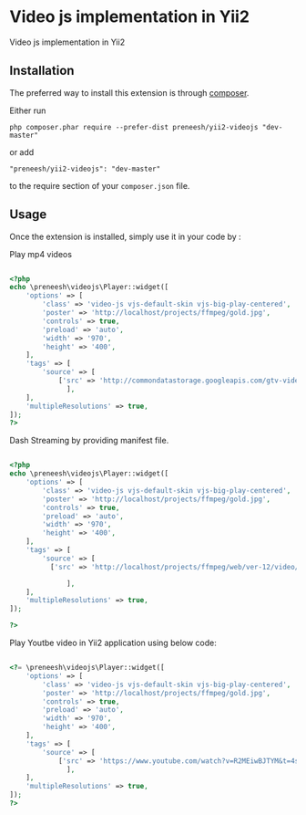 Video js implementation in Yii2
==
Video js implementation in Yii2

Installation
------------

The preferred way to install this extension is through [composer](http://getcomposer.org/download/).

Either run

```
php composer.phar require --prefer-dist preneesh/yii2-videojs "dev-master"
```

or add

```
"preneesh/yii2-videojs": "dev-master"
```

to the require section of your `composer.json` file.


Usage
-----

Once the extension is installed, simply use it in your code by  :

Play mp4 videos

```php

<?php
echo \preneesh\videojs\Player::widget([
    'options' => [
        'class' => 'video-js vjs-default-skin vjs-big-play-centered',
        'poster' => 'http://localhost/projects/ffmpeg/gold.jpg',
        'controls' => true,
        'preload' => 'auto',
        'width' => '970',
        'height' => '400',
    ],
    'tags' => [
        'source' => [
            ['src' => 'http://commondatastorage.googleapis.com/gtv-videos-bucket/sample/BigBuckBunny.mp4', 'type' => 'video/mp4', 'data-res' => '360'],
              ],
    ],
    'multipleResolutions' => true,
]);
?>
```

Dash Streaming by providing manifest file.

```php

<?php
echo \preneesh\videojs\Player::widget([
    'options' => [
        'class' => 'video-js vjs-default-skin vjs-big-play-centered',
        'poster' => 'http://localhost/projects/ffmpeg/gold.jpg',
        'controls' => true,
        'preload' => 'auto',
        'width' => '970',
        'height' => '400',
    ],
    'tags' => [
        'source' => [
          ['src' => 'http://localhost/projects/ffmpeg/web/ver-12/video/gemini/dash3/manifest.mpd', 'type' => 'application/dash+xml', 'data-res' => '720'],

              ],
    ],
    'multipleResolutions' => true,
]);

?>
```

Play Youtbe video in Yii2 application using below code:

```php

<?= \preneesh\videojs\Player::widget([
    'options' => [
        'class' => 'video-js vjs-default-skin vjs-big-play-centered',
        'poster' => 'http://localhost/projects/ffmpeg/gold.jpg',
        'controls' => true,
        'preload' => 'auto',
        'width' => '970',
        'height' => '400',
    ],
    'tags' => [
        'source' => [
            ['src' => 'https://www.youtube.com/watch?v=R2MEiwBJTYM&t=4s', 'type' => 'video/youtube',],
              ],
    ],
    'multipleResolutions' => true,
]);
?>
```

